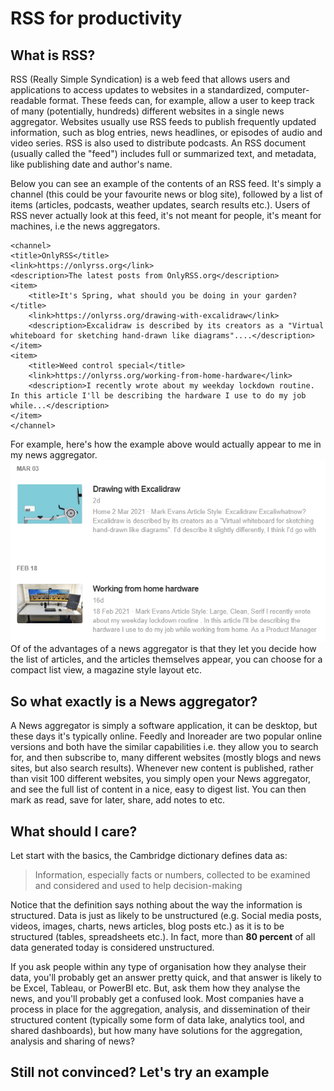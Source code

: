 # RSS for productivity

## What is RSS?

RSS (Really Simple Syndication) is a web feed that allows users and applications to access updates to websites in a standardized, computer-readable format. These feeds can, for example, allow a user to keep track of many (potentially, hundreds) different websites in a single news aggregator. Websites usually use RSS feeds to publish frequently updated information, such as blog entries, news headlines, or episodes of audio and video series. RSS is also used to distribute podcasts. An RSS document (usually called the "feed") includes full or summarized text, and metadata, like publishing date and author's name.

Below you can see an example of the contents of an RSS feed. It's simply a channel (this could be your favourite news or blog site), followed by a list of items (articles, podcasts, weather updates, search results etc.). Users of RSS never actually look at this feed, it's not meant for people, it's meant for machines, i.e the news aggregators.

    <channel>
    <title>OnlyRSS</title>
    <link>https://onlyrss.org</link>
    <description>The latest posts from OnlyRSS.org</description>
    <item>
        <title>It's Spring, what should you be doing in your garden?</title>
        <link>https://onlyrss.org/drawing-with-excalidraw</link>
        <description>Excalidraw is described by its creators as a "Virtual whiteboard for sketching hand-drawn like diagrams"....</description>
    </item>
    <item>
        <title>Weed control special</title>
        <link>https://onlyrss.org/working-from-home-hardware</link>
        <description>I recently wrote about my weekday lockdown routine. In this article I'll be describing the hardware I use to do my job while...</description>
    </item>
    </channel>

For example, here's how the example above would actually appear to me in my news aggregator.
![](images/rss-for-productivity-1.png)
Of of the advantages of a news aggregator is that they let you decide how the list of articles, and the articles themselves appear, you can choose for a compact list view, a magazine style layout etc.

## So what exactly is a News aggregator?

A News aggregator is simply a software application, it can be desktop, but these days it's typically online. Feedly and Inoreader are two popular online versions and both have the similar capabilities i.e. they allow you to search for, and then subscribe to, many different websites (mostly blogs and news sites, but also search results). Whenever new content is published, rather than visit 100 different websites, you simply open your News aggregator, and see the full list of content in a nice, easy to digest list. You can then mark as read, save for later, share, add notes to etc.

## What should I care?

Let start with the basics, the Cambridge dictionary defines data as:

> Information, especially facts or numbers, collected to be examined and considered and used to help decision-making

Notice that the definition says nothing about the way the information is structured. Data is just as likely to be unstructured (e.g. Social media posts, videos, images, charts, news articles, blog posts etc.) as it is to be structured (tables, spreadsheets etc.). In fact, more than **80 percent** of all data generated today is considered unstructured.

If you ask people within any type of organisation how they analyse their data, you'll probably get an answer pretty quick, and that answer is likely to be Excel, Tableau, or PowerBI etc. But, ask them how they analyse the news, and you'll probably get a confused look. Most companies have a process in place for the aggregation, analysis, and dissemination of their structured content (typically some form of data lake, analytics tool, and shared dashboards), but how many have solutions for the aggregation, analysis and sharing of news?

## Still not convinced? Let's try an example
